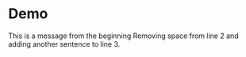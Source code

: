 # Demo
This is a message from the beginning 
Removing space from line 2 and adding another sentence to line 3.
